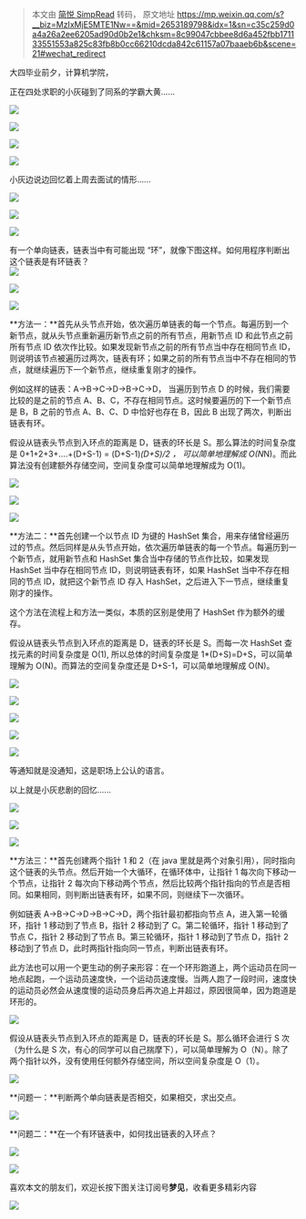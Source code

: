 > 本文由 [简悦 SimpRead](http://ksria.com/simpread/) 转码， 原文地址 https://mp.weixin.qq.com/s?__biz=MzIxMjE5MTE1Nw==&mid=2653189798&idx=1&sn=c35c259d0a4a26a2ee6205ad90d0b2e1&chksm=8c99047cbbee8d6a452fbb171133551553a825c83fb8b0cc66210dcda842c61157a07baaeb6b&scene=21#wechat_redirect

大四毕业前夕，计算机学院，

正在四处求职的小灰碰到了同系的学霸大黄......

![](http://mmbiz.qpic.cn/mmbiz_jpg/NtO5sialJZGoaWzHdN4WHfqyFgU1efsg9HV6PEUGRlyA7XuLzzQASYf9x8iba74xU0NrP2ODquwhYNlJcVTvicic9w/0?wx_fmt=jpeg)  

![](http://mmbiz.qpic.cn/mmbiz_jpg/NtO5sialJZGoaWzHdN4WHfqyFgU1efsg9daXeLLhTPUCV3cpzHqWqW5Ze0CFHtRHoyCx1IbpEMJ0g7dic5U4ibG3A/0?wx_fmt=jpeg)  

![](http://mmbiz.qpic.cn/mmbiz_jpg/NtO5sialJZGoaWzHdN4WHfqyFgU1efsg9cbRmyx65pgKDx0XicXJDqzWXPPpXSbfv0LP3Y86uic33gRAtLfUQpTmg/0?wx_fmt=jpeg)  

![](http://mmbiz.qpic.cn/mmbiz_jpg/NtO5sialJZGoaWzHdN4WHfqyFgU1efsg9ECazVaZIlAynTs6P08aia0Ol5XWXzkR6DDefmlwg5LIibOffKjvQcb8w/0?wx_fmt=jpeg)  

小灰边说边回忆着上周去面试的情形......

![](http://mmbiz.qpic.cn/mmbiz_jpg/NtO5sialJZGoaWzHdN4WHfqyFgU1efsg9icDoHdlzlLMCZClIXaFia9znhRBlObibf7Koas55SIQuzYpS9Cmqian1hA/0?wx_fmt=jpeg)  

![](http://mmbiz.qpic.cn/mmbiz_jpg/NtO5sialJZGoaWzHdN4WHfqyFgU1efsg9DsGF6wBVtJOGo4M8vrfS32XnicGz35M38UNCBSbHCDGNQ5ecXNTkzSw/0?wx_fmt=jpeg)  

![](http://mmbiz.qpic.cn/mmbiz_jpg/NtO5sialJZGoaWzHdN4WHfqyFgU1efsg96wAXWNwmmu9JkhpVtTeXvKOuk0ycIuf2DnuYYzHWo43QSib1KABdKgw/0?wx_fmt=jpeg)

有一个单向链表，链表当中有可能出现 “环”，就像下图这样。如何用程序判断出这个链表是有环链表？  
![](http://mmbiz.qpic.cn/mmbiz_jpg/NtO5sialJZGoaWzHdN4WHfqyFgU1efsg9tN4mXGXZqwzvI78ZtWbPkpGTD6cmO89AWMKJ6iaYaWuCDMJOkwCnaLQ/0?wx_fmt=jpeg)  

![](http://mmbiz.qpic.cn/mmbiz_jpg/NtO5sialJZGoaWzHdN4WHfqyFgU1efsg9C8ty6DgiawOq2manuXKe7kjL9DymsDBhATcwVcic5hx6HZygYgxLMlDA/0?wx_fmt=jpeg)  

![](http://mmbiz.qpic.cn/mmbiz_jpg/NtO5sialJZGoaWzHdN4WHfqyFgU1efsg9pmkrCuH5eYngSTTmtTVZeQW72gzCwqlJNth089tDfjoibfmRYdNTlJw/0?wx_fmt=jpeg)

  
**方法一：**首先从头节点开始，依次遍历单链表的每一个节点。每遍历到一个新节点，就从头节点重新遍历新节点之前的所有节点，用新节点 ID 和此节点之前所有节点 ID 依次作比较。如果发现新节点之前的所有节点当中存在相同节点 ID，则说明该节点被遍历过两次，链表有环；如果之前的所有节点当中不存在相同的节点，就继续遍历下一个新节点，继续重复刚才的操作。

例如这样的链表：A->B->C->D->B->C->D， 当遍历到节点 D 的时候，我们需要比较的是之前的节点 A、B、C，不存在相同节点。这时候要遍历的下一个新节点是 B，B 之前的节点 A、B、C、D 中恰好也存在 B，因此 B 出现了两次，判断出链表有环。

假设从链表头节点到入环点的距离是 D，链表的环长是 S。那么算法的时间复杂度是 0+1+2+3+....+(D+S-1) = (D+S-1)*(D+S)/2 ， 可以简单地理解成 O(N*N)。而此算法没有创建额外存储空间，空间复杂度可以简单地理解成为 O(1)。

![](http://mmbiz.qpic.cn/mmbiz_jpg/NtO5sialJZGoaWzHdN4WHfqyFgU1efsg9WQqNcP5ILE7qhFW7l7yUiaDe53dal9dkYeNRlMZmzxsAgTFxEbnXQOw/0?wx_fmt=jpeg)  

![](http://mmbiz.qpic.cn/mmbiz_jpg/NtO5sialJZGoaWzHdN4WHfqyFgU1efsg9C8ty6DgiawOq2manuXKe7kjL9DymsDBhATcwVcic5hx6HZygYgxLMlDA/0?wx_fmt=jpeg)  

![](http://mmbiz.qpic.cn/mmbiz_jpg/NtO5sialJZGoaWzHdN4WHfqyFgU1efsg9znM5wAgrOoKhbOibuxFke7WjSyzIn6b0YReCgNIYd8G0F3GrCXMZz1A/0?wx_fmt=jpeg)  

**方法二：**首先创建一个以节点 ID 为键的 HashSet 集合，用来存储曾经遍历过的节点。然后同样是从头节点开始，依次遍历单链表的每一个节点。每遍历到一个新节点，就用新节点和 HashSet 集合当中存储的节点作比较，如果发现 HashSet 当中存在相同节点 ID，则说明链表有环，如果 HashSet 当中不存在相同的节点 ID，就把这个新节点 ID 存入 HashSet，之后进入下一节点，继续重复刚才的操作。

这个方法在流程上和方法一类似，本质的区别是使用了 HashSet 作为额外的缓存。

假设从链表头节点到入环点的距离是 D，链表的环长是 S。而每一次 HashSet 查找元素的时间复杂度是 O(1), 所以总体的时间复杂度是 1*(D+S)=D+S，可以简单理解为 O(N)。而算法的空间复杂度还是 D+S-1，可以简单地理解成 O(N)。

![](http://mmbiz.qpic.cn/mmbiz_jpg/NtO5sialJZGoaWzHdN4WHfqyFgU1efsg9McFvUyGY4e5OhCpg0tiaVrD12BklFoJibNkgWLsiacuLib3DFsSRpLU4Zw/0?wx_fmt=jpeg)  

![](http://mmbiz.qpic.cn/mmbiz_jpg/NtO5sialJZGoaWzHdN4WHfqyFgU1efsg9C8ty6DgiawOq2manuXKe7kjL9DymsDBhATcwVcic5hx6HZygYgxLMlDA/0?wx_fmt=jpeg)  

![](http://mmbiz.qpic.cn/mmbiz_jpg/NtO5sialJZGoaWzHdN4WHfqyFgU1efsg959l3e32rfSiawlCalXWH6Idw8RInib7D8SCiadSxxOOwgicqlcb8LccV9g/0?wx_fmt=jpeg)  

![](http://mmbiz.qpic.cn/mmbiz_jpg/NtO5sialJZGoaWzHdN4WHfqyFgU1efsg9Du5vRbcL5dATsr3eYpCx3Icdv3JArDua1qSOOUurDpzbcoDtfRfnoA/0?wx_fmt=jpeg)  

![](http://mmbiz.qpic.cn/mmbiz_jpg/NtO5sialJZGoaWzHdN4WHfqyFgU1efsg9JqmkVdeWwgdqYu6UcMcgsibWFgPkpbsCajKXbuD2hfnxFgVicsibSHdew/0?wx_fmt=jpeg)  

等通知就是没通知，这是职场上公认的语言。

以上就是小灰悲剧的回忆......

![](http://mmbiz.qpic.cn/mmbiz_jpg/NtO5sialJZGoaWzHdN4WHfqyFgU1efsg9KG4aR9Nic1ibXaxmLsjZJStbMV6s96D9ZocR3qEjtZ8U0EQAWtx6Zg4w/0?wx_fmt=jpeg)  

![](http://mmbiz.qpic.cn/mmbiz_jpg/NtO5sialJZGoaWzHdN4WHfqyFgU1efsg9gHpRUpoSjk1p7bTMm1l9wG8h2DGfwAibeqYzUmjjgcZXcUkdcicU5t4g/0?wx_fmt=jpeg)

![](http://mmbiz.qpic.cn/mmbiz_jpg/NtO5sialJZGoaWzHdN4WHfqyFgU1efsg9rBesZCcFs6tyrDS5Dg4fqp5gzsdKF7xugFNQ1YcibCY0DgORVTH0XLA/0?wx_fmt=jpeg)  

**方法三：**首先创建两个指针 1 和 2（在 java 里就是两个对象引用），同时指向这个链表的头节点。然后开始一个大循环，在循环体中，让指针 1 每次向下移动一个节点，让指针 2 每次向下移动两个节点，然后比较两个指针指向的节点是否相同。如果相同，则判断出链表有环，如果不同，则继续下一次循环。

例如链表 A->B->C->D->B->C->D，两个指针最初都指向节点 A，进入第一轮循环，指针 1 移动到了节点 B，指针 2 移动到了 C。第二轮循环，指针 1 移动到了节点 C，指针 2 移动到了节点 B。第三轮循环，指针 1 移动到了节点 D，指针 2 移动到了节点 D，此时两指针指向同一节点，判断出链表有环。

此方法也可以用一个更生动的例子来形容：在一个环形跑道上，两个运动员在同一地点起跑，一个运动员速度快，一个运动员速度慢。当两人跑了一段时间，速度快的运动员必然会从速度慢的运动员身后再次追上并超过，原因很简单，因为跑道是环形的。

![](http://mmbiz.qpic.cn/mmbiz_jpg/NtO5sialJZGoaWzHdN4WHfqyFgU1efsg9LicIuxLF34hNfm4obJErfPegCmAjlzurxNJhJYEkIdADsfhTib1syibwg/0?wx_fmt=jpeg)  

假设从链表头节点到入环点的距离是 D，链表的环长是 S。那么循环会进行 S 次（为什么是 S 次，有心的同学可以自己揣摩下），可以简单理解为 O（N）。除了两个指针以外，没有使用任何额外存储空间，所以空间复杂度是 O（1）。

![](http://mmbiz.qpic.cn/mmbiz_jpg/NtO5sialJZGoaWzHdN4WHfqyFgU1efsg9wlAOeXwM3XzQNLxGIoJ2ISInWibXNutxXBWe1U3YaIbnWcBbvLd538w/0?wx_fmt=jpeg)  

**问题一：**判断两个单向链表是否相交，如果相交，求出交点。

![](http://mmbiz.qpic.cn/mmbiz_jpg/NtO5sialJZGoaWzHdN4WHfqyFgU1efsg9G8aCDPAASmJxURnqV4yFDdo8jmwCHicQwHKicyuF0eOyJeRicMRxJZTicQ/0?wx_fmt=jpeg)  

**问题二：**在一个有环链表中，如何找出链表的入环点？

![](http://mmbiz.qpic.cn/mmbiz_jpg/NtO5sialJZGoaWzHdN4WHfqyFgU1efsg9jaWe3uR5NSzroweBqv6IKhVZmIoPjxibbWwhNldSh3cn7nCvEgRP40A/0?wx_fmt=jpeg)  

![](http://mmbiz.qpic.cn/mmbiz_jpg/NtO5sialJZGoaWzHdN4WHfqyFgU1efsg9icrVhgdlsVLnGbfETd1VRYpAXGz8fKXaqXekJUGUErhbGXic56iasqpBg/0?wx_fmt=jpeg)  

喜欢本文的朋友们，欢迎长按下图关注订阅号**梦见**，收看更多精彩内容

![](http://mmbiz.qpic.cn/mmbiz_jpg/NtO5sialJZGoaWzHdN4WHfqyFgU1efsg9MibWcl9HMJ3Tdia6TkckwYjtr2PlGvw5BKRkiaCG8MM6cfj2jB5l5GZaQ/0?wx_fmt=jpeg)